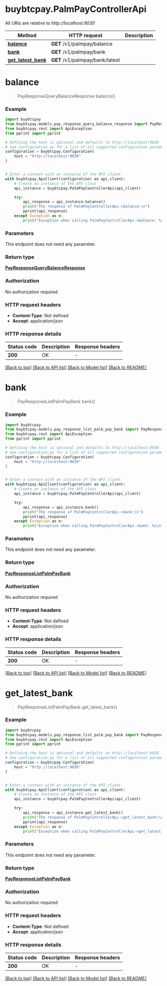 # buybtcpay.PalmPayControllerApi

All URIs are relative to *http://localhost:9030*

Method | HTTP request | Description
------------- | ------------- | -------------
[**balance**](PalmPayControllerApi.md#balance) | **GET** /v1/palmpay/balance | 
[**bank**](PalmPayControllerApi.md#bank) | **GET** /v1/palmpay/bank | 
[**get_latest_bank**](PalmPayControllerApi.md#get_latest_bank) | **GET** /v1/palmpay/bank/latest | 


# **balance**
> PayResponseQueryBalanceResponse balance()

### Example


```python
import buybtcpay
from buybtcpay.models.pay_response_query_balance_response import PayResponseQueryBalanceResponse
from buybtcpay.rest import ApiException
from pprint import pprint

# Defining the host is optional and defaults to http://localhost:9030
# See configuration.py for a list of all supported configuration parameters.
configuration = buybtcpay.Configuration(
    host = "http://localhost:9030"
)


# Enter a context with an instance of the API client
with buybtcpay.ApiClient(configuration) as api_client:
    # Create an instance of the API class
    api_instance = buybtcpay.PalmPayControllerApi(api_client)

    try:
        api_response = api_instance.balance()
        print("The response of PalmPayControllerApi->balance:\n")
        pprint(api_response)
    except Exception as e:
        print("Exception when calling PalmPayControllerApi->balance: %s\n" % e)
```



### Parameters

This endpoint does not need any parameter.

### Return type

[**PayResponseQueryBalanceResponse**](PayResponseQueryBalanceResponse.md)

### Authorization

No authorization required

### HTTP request headers

 - **Content-Type**: Not defined
 - **Accept**: application/json

### HTTP response details

| Status code | Description | Response headers |
|-------------|-------------|------------------|
**200** | OK |  -  |

[[Back to top]](#) [[Back to API list]](../README.md#documentation-for-api-endpoints) [[Back to Model list]](../README.md#documentation-for-models) [[Back to README]](../README.md)

# **bank**
> PayResponseListPalmPayBank bank()

### Example


```python
import buybtcpay
from buybtcpay.models.pay_response_list_palm_pay_bank import PayResponseListPalmPayBank
from buybtcpay.rest import ApiException
from pprint import pprint

# Defining the host is optional and defaults to http://localhost:9030
# See configuration.py for a list of all supported configuration parameters.
configuration = buybtcpay.Configuration(
    host = "http://localhost:9030"
)


# Enter a context with an instance of the API client
with buybtcpay.ApiClient(configuration) as api_client:
    # Create an instance of the API class
    api_instance = buybtcpay.PalmPayControllerApi(api_client)

    try:
        api_response = api_instance.bank()
        print("The response of PalmPayControllerApi->bank:\n")
        pprint(api_response)
    except Exception as e:
        print("Exception when calling PalmPayControllerApi->bank: %s\n" % e)
```



### Parameters

This endpoint does not need any parameter.

### Return type

[**PayResponseListPalmPayBank**](PayResponseListPalmPayBank.md)

### Authorization

No authorization required

### HTTP request headers

 - **Content-Type**: Not defined
 - **Accept**: application/json

### HTTP response details

| Status code | Description | Response headers |
|-------------|-------------|------------------|
**200** | OK |  -  |

[[Back to top]](#) [[Back to API list]](../README.md#documentation-for-api-endpoints) [[Back to Model list]](../README.md#documentation-for-models) [[Back to README]](../README.md)

# **get_latest_bank**
> PayResponseListPalmPayBank get_latest_bank()

### Example


```python
import buybtcpay
from buybtcpay.models.pay_response_list_palm_pay_bank import PayResponseListPalmPayBank
from buybtcpay.rest import ApiException
from pprint import pprint

# Defining the host is optional and defaults to http://localhost:9030
# See configuration.py for a list of all supported configuration parameters.
configuration = buybtcpay.Configuration(
    host = "http://localhost:9030"
)


# Enter a context with an instance of the API client
with buybtcpay.ApiClient(configuration) as api_client:
    # Create an instance of the API class
    api_instance = buybtcpay.PalmPayControllerApi(api_client)

    try:
        api_response = api_instance.get_latest_bank()
        print("The response of PalmPayControllerApi->get_latest_bank:\n")
        pprint(api_response)
    except Exception as e:
        print("Exception when calling PalmPayControllerApi->get_latest_bank: %s\n" % e)
```



### Parameters

This endpoint does not need any parameter.

### Return type

[**PayResponseListPalmPayBank**](PayResponseListPalmPayBank.md)

### Authorization

No authorization required

### HTTP request headers

 - **Content-Type**: Not defined
 - **Accept**: application/json

### HTTP response details

| Status code | Description | Response headers |
|-------------|-------------|------------------|
**200** | OK |  -  |

[[Back to top]](#) [[Back to API list]](../README.md#documentation-for-api-endpoints) [[Back to Model list]](../README.md#documentation-for-models) [[Back to README]](../README.md)


